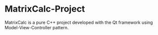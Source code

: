 # MatrixCalc-Project
MatrixCalc is a pure C++ project developed with the Qt framework using Model-View-Controller pattern.
